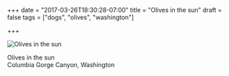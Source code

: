 +++
date = "2017-03-26T18:30:28-07:00"
title = "Olives in the sun"
draft = false
tags = ["dogs", "olives", "washington"]

+++

![Olives in the sun](https://d17enza3bfujl8.cloudfront.net/DSCF6689.jpg)

Olives in the sun<br>
Columbia Gorge Canyon, Washington
